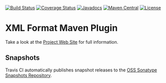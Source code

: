 [![Build Status](https://travis-ci.org/acegi/xml-format-maven-plugin.svg?branch=master)](https://travis-ci.org/acegi/xml-format-maven-plugin)
[![Coverage Status](https://codecov.io/gh/acegi/xml-format-maven-plugin/branch/master/graph/badge.svg)](https://codecov.io/gh/acegi/xml-format-maven-plugin)
[![Javadocs](http://www.javadoc.io/badge/au.com.acegi/xml-format-maven-plugin.svg)](http://www.javadoc.io/doc/au.com.acegi/xml-format-maven-plugin)
[![Maven Central](https://img.shields.io/maven-central/v/au.com.acegi/xml-format-maven-plugin.svg?maxAge=3600)](http://search.maven.org/#search%7Cga%7C1%7Cg%3A%22au.com.acegi%22%20AND%20a%3A%22xml-format-maven-plugin%22)
[![License](https://img.shields.io/hexpm/l/plug.svg?maxAge=2592000)](http://www.apache.org/licenses/LICENSE-2.0.txt)

# XML Format Maven Plugin

Take a look at the [Project Web Site](https://acegi.github.io/xml-format-maven-plugin/)
for full information.

## Snapshots

Travis CI automatically publishes snapshot releases to the
[OSS Sonatype Snapshots Repository](https://oss.sonatype.org/content/repositories/snapshots/au/com/acegi/xml-format-maven-plugin).
